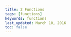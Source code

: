 ```yaml
---
title: 2 Functions
tags: [functions]
keywords: functions
last_updated: March 10, 2016
toc: false
---
```

